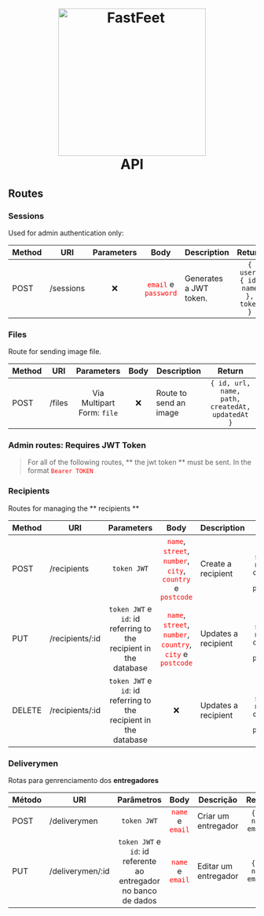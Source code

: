 <h1 align="center">
  <img alt="FastFeet" title="FastFeet" src="../.github/LogoFastFeetGoStack.png" width="300px" /> <br />
	API
</h1>



## Routes


### Sessions

Used for admin authentication only:

Method | URI | Parameters | Body | Description | Return |
-------|-----|:----------:|:----:|-----------|:-------:|
POST | /sessions | ❌ | <code><span style="color:red">email</span></code> e <code><span style="color:red">password</span></code> | Generates a JWT token. | `{ user: { id, name }, token }` |

### Files

Route for sending image file.

Method | URI | Parameters | Body | Description | Return |
-------|-----|:----------:|:----:|-----------|:-------:|
POST | /files | Via Multipart Form: `file` | ❌ | Route to send an image | `{ id, url, name, path, createdAt, updatedAt }` |

### Admin routes: Requires JWT Token

>For all of the following routes, ** the jwt token ** must be sent. In the format <code style="color:red">Bearer TOKEN</code>

### Recipients

Routes for managing the ** recipients **

Method | URI | Parameters | Body | Description | Return |
-------|-----|:----------:|:----:|-----------|:-------:|
POST | /recipients | `token JWT` | <code><span style="color:red">name</span></code>, <code><span style="color:red">street</span></code>, <code><span style="color:red">number</span></code>, <code><span style="color:red">city</span></code>, <code><span style="color:red">country</span></code> e <code><span style="color:red">postcode</span></code> | Create a recipient | `{ id, name, street, number, country, city, postcode }` |
PUT | /recipients/:id | `token JWT` e `id`: id referring to the recipient in the database | <code><span style="color:red">name</span></code>, <code><span style="color:red">street</span></code>, <code><span style="color:red">number</span></code>, <code><span style="color:red">country</span></code>, <code><span style="color:red">city</span></code> e <code><span style="color:red">postcode</span></code> | Updates a recipient | `{ id, name, street, number, country, city, postcode }` |
DELETE | /recipients/:id | `token JWT` e `id`: id referring to the recipient in the database | ❌ | Updates a recipient | `{ id, name, street, number, country, city, postcode }` |


### Deliverymen

Rotas para genrenciamento dos **entregadores**

Método | URI | Parâmetros | Body | Descrição | Retorno |
-------|-----|:----------:|:----:|-----------|:-------:|
POST | /deliverymen | `token JWT` | <code><span style="color:red">name</span></code> e <code><span style="color:red">email</span></code> | Criar um entregador | `{ id, name, email }` |
PUT | /deliverymen/:id | `token JWT` e `id`: id referente ao entregador no banco de dados | <code><span style="color:red">name</span></code> e <code><span style="color:red">email</span></code> | Editar um entregador | `{ id, name, email }` |

